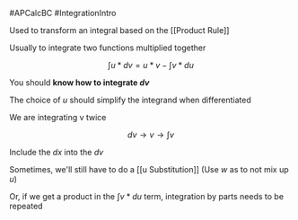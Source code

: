 #APCalcBC #IntegrationIntro 

Used to transform an integral based on the [[Product Rule]]

Usually to integrate two functions multiplied together

$$
\int{u*dv} = u*v  - \int{v*du}
$$

You should **know how to integrate $dv$**

The choice of $u$ should simplify the integrand when differentiated

We are integrating v twice

$$
dv \to v \to \int{v} 
$$

Include the $dx$ into the $dv$

Sometimes, we'll still have to do a [[u Substitution]] (Use $w$ as to not mix up $u$)

 Or, if we get a product in the $\int{v*du}$ term, integration by parts needs to be repeated